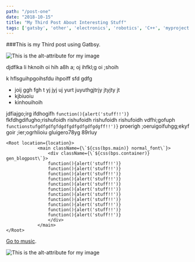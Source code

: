 ```yaml
---
path: "/post-one"
date: "2018-10-15"
title: "My Third Post About Interesting Stuff"
tags: ['gatsby', 'other', 'electronics', 'robotics', 'C++', 'myproject']
---
```

###This is my Third post using Gatbsy.

![This is the alt-attribute for my image](/img/project_categories/websites.jpg "An optional title")

djdflka li hknoih  oi hih a8h a; oj 
 ihfkl;g oi ;shoih 



 k hflsguihpgoihsfdu ihpoiff sfd gdfg

 * joij ggh fgh t yj jyj uj yurt juyuthgjtrjy jtyjty jt
 * kjbiuoiu
 * kinhouihoih

jdfiajgo;irg ifdhogifh `function(){alert('stuff!!')}` fkfdhgdifugho;rishufoidh
rishufoidh rishufoidh rishufoidh vdfhi;gofuph  `functionstufgdfgdfgfdgdfgdfgdfgdfgdgff!!')}` proerigh ;oeruigoifuhgg;ekyf goir ;ier;ogrhlioiu gluigero78yg 89rluy


	<Root location={location}>
				<main className={\`${css(bps.main)} normal_font\`}>
					<div className={\`${css(bps.container)} gen_blogpost\`}>
					function(){alert('stuff!!')}
					function(){alert('stuff!!')}
					function(){alert('stuff!!')}
					function(){alert('stuff!!')}
					function(){alert('stuff!!')}
					function(){alert('stuff!!')}
					function(){alert('stuff!!')}
					function(){alert('stuff!!')}
					function(){alert('stuff!!')}
					function(){alert('stuff!!')}
					function(){alert('stuff!!')}
					</div>
				</main>            
	</Root>



[Go to music](/portfolio).

![This is the alt-attribute for my image](http://imgur.com/myimage.jpg "An optional title")